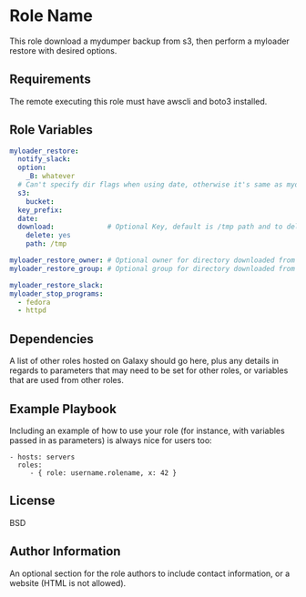 Role Name
=========

This role download a mydumper backup from s3, then perform a myloader restore with desired options.

Requirements
------------

The remote executing this role must have awscli and boto3 installed.

Role Variables
--------------

```yaml
myloader_restore:
  notify_slack:
  option:
    _B: whatever
  # Can't specify dir flags when using date, otherwise it's same as mydumper
  s3:
    bucket:
  key_prefix:
  date:
  download:             # Optional Key, default is /tmp path and to delete the s3 directory after the myloader restore is complete
    delete: yes
    path: /tmp

myloader_restore_owner: # Optional owner for directory downloaded from S3
myloader_restore_group: # Optional group for directory downloaded from S3

myloader_restore_slack:
myloader_stop_programs:
  - fedora
  - httpd
```

Dependencies
------------

A list of other roles hosted on Galaxy should go here, plus any details in regards to parameters that may need to be set for other roles, or variables that are used from other roles.

Example Playbook
----------------

Including an example of how to use your role (for instance, with variables passed in as parameters) is always nice for users too:

    - hosts: servers
      roles:
         - { role: username.rolename, x: 42 }

License
-------

BSD

Author Information
------------------

An optional section for the role authors to include contact information, or a website (HTML is not allowed).
